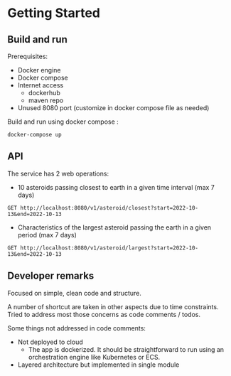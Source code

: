 # Getting Started

## Build and run
Prerequisites: 
* Docker engine
* Docker compose
* Internet access
  * dockerhub
  * maven repo
* Unused 8080 port (customize in docker compose file as needed)

Build and run using docker compose :
```
docker-compose up
```
## API
The service has 2 web operations:
* 10 asteroids passing closest to earth in a given time interval (max 7 days)
```
GET http://localhost:8080/v1/asteroid/closest?start=2022-10-13&end=2022-10-13
```
* Characteristics of the largest asteroid passing the earth in a given period (max 7 days)
```
GET http://localhost:8080/v1/asteroid/largest?start=2022-10-13&end=2022-10-13
```

## Developer remarks
Focused on simple, clean code and structure.

A number of shortcut are taken in other aspects due to time constraints. 
Tried to address most those concerns as code comments / todos.

Some things not addressed in code comments:
* Not deployed to cloud
  * The app is dockerized. It should be straightforward to run using an orchestration engine like Kubernetes or ECS.
* Layered architecture but implemented in single module